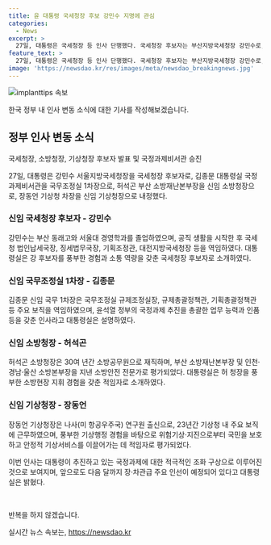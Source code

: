 ```yaml
---
title: 윤 대통령 국세청장 후보 강민수 지명에 관심
categories:
  - News
excerpt: >
  27일, 대통령은 국세청장 등 인사 단행했다. 국세청장 후보자는 부산지방국세청장 강민수로, 국무조정실 1차장에는 김종문 대통령실 국정과제비서관이 승진했다. 또한, 소방청장 후보자는 허석곤 부산 소방재난본부장, 기상청장으로는 장동언 기상청 차장이 내정됐다. 대통령실은 인사를 시작으로 다음 달까지 장·차관급 주요 인선을 단행할 예정이며, 각 후보자의 전문성과 역량에 대한 긍정적 평가를 내세웠다.
feature_text: >
  27일, 대통령은 국세청장 등 인사 단행했다. 국세청장 후보자는 부산지방국세청장 강민수로, 국무조정실 1차장에는 김종문 대통령실 국정과제비서관이 승진했다. 또한, 소방청장 후보자는 허석곤 부산 소방재난본부장, 기상청장으로는 장동언 기상청 차장이 내정됐다. 대통령실은 인사를 시작으로 다음 달까지 장·차관급 주요 인선을 단행할 예정이며, 각 후보자의 전문성과 역량에 대한 긍정적 평가를 내세웠다.
image: 'https://newsdao.kr/res/images/meta/newsdao_breakingnews.jpg'
---
```


<p><img src="https://newsdao.kr/res/images/meta/newsdao_breakingnews.jpg" alt="implanttips 속보" /></p>

<p>한국 정부 내 인사 변동 소식에 대한 기사를 작성해보겠습니다.</p>

<h2 data-ke-size="size26">정부 인사 변동 소식</h2>

<p>국세청장, 소방청장, 기상청장 후보자 발표 및 국정과제비서관 승진</p>

<p data-ke-size="size16">27일, 대통령은 강민수 서울지방국세청장을 국세청장 후보자로, 김종문 대통령실 국정과제비서관을 국무조정실 1차장으로, 허석곤 부산 소방재난본부장을 신임 소방청장으로, 장동언 기상청 차장을 신임 기상청장으로 내정했다.</p>

<h3>신임 국세청장 후보자 - 강민수</h3>

<p data-ke-size="size16">강민수는 부산 동래고와 서울대 경영학과를 졸업하였으며, 공직 생활을 시작한 후 국세청 법인납세국장, 징세법무국장, 기획조정관, 대전지방국세청장 등을 역임하였다. 대통령실은 강 후보자를 풍부한 경험과 소통 역량을 갖춘 국세청장 후보자로 소개하였다.</p>

<h3>신임 국무조정실 1차장 - 김종문</h3>

<p data-ke-size="size16">김종문 신임 국무 1차장은 국무조정실 규제조정실장, 규제총괄정책관, 기획총괄정책관 등 주요 보직을 역임하였으며, 윤석열 정부의 국정과제 추진을 총괄한 업무 능력과 인품 등을 갖춘 인사라고 대통령실은 설명하였다.</p>

<h3>신임 소방청장 - 허석곤</h3>

<p data-ke-size="size16">허석곤 소방청장은 30여 년간 소방공무원으로 재직하며, 부산 소방재난본부장 및 인천·경남·울산 소방본부장을 지낸 소방안전 전문가로 평가되었다. 대통령실은 허 청장을 풍부한 소방현장 지휘 경험을 갖춘 적임자로 소개하였다.</p>

<h3>신임 기상청장 - 장동언</h3>

<p data-ke-size="size16">장동언 기상청장은 나사(미 항공우주국) 연구원 출신으로, 23년간 기상청 내 주요 보직에 근무하였으며, 풍부한 기상행정 경험을 바탕으로 위험기상·지진으로부터 국민을 보호하고 안정적 기상서비스를 이끌어가는 데 적임자로 평가되었다.</p>

<p>이번 인사는 대통령이 추진하고 있는 국정과제에 대한 적극적인 조화 구상으로 이루어진 것으로 보여지며, 앞으로도 다음 달까지 장·차관급 주요 인선이 예정되어 있다고 대통령실은 밝혔다.</p>

<p data-ke-size="size16">&nbsp;</p>

<p>반복을 하지 않겠습니다.</p>
실시간 뉴스 속보는, <a href="https://newsdao.kr" rel="dofollow">https://newsdao.kr</a>


